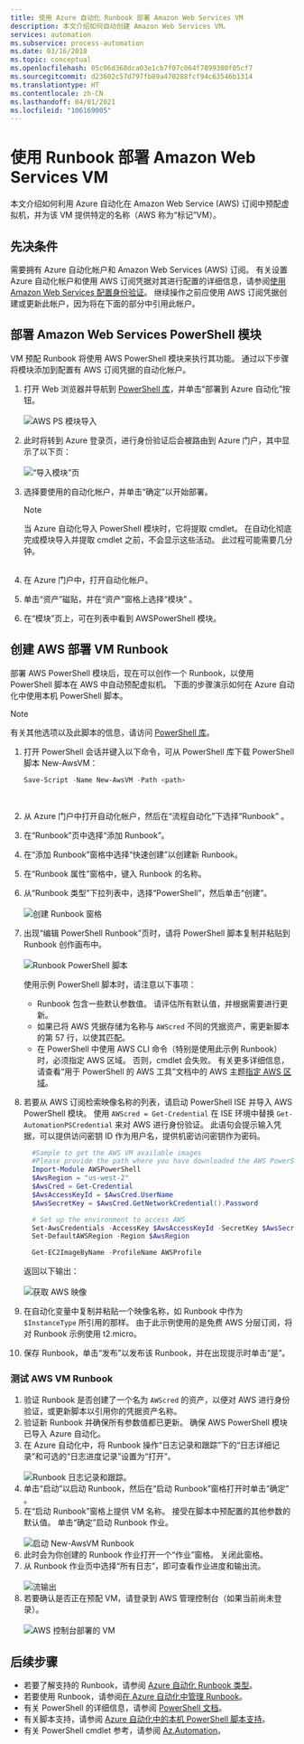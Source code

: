 ```yaml
---
title: 使用 Azure 自动化 Runbook 部署 Amazon Web Services VM
description: 本文介绍如何自动创建 Amazon Web Services VM。
services: automation
ms.subservice: process-automation
ms.date: 03/16/2018
ms.topic: conceptual
ms.openlocfilehash: 05c06d368dca03e1cb7f07c064f7899300f05cf7
ms.sourcegitcommit: d23602c57d797fb89a470288fcf94c63546b1314
ms.translationtype: HT
ms.contentlocale: zh-CN
ms.lasthandoff: 04/01/2021
ms.locfileid: "106169005"
---
```

# <a name="deploy-an-amazon-web-services-vm-with-a-runbook"></a>使用 Runbook 部署 Amazon Web Services VM

本文介绍如何利用 Azure 自动化在 Amazon Web Service (AWS) 订阅中预配虚拟机，并为该 VM 提供特定的名称（AWS 称为“标记”VM）。

## <a name="prerequisites"></a>先决条件

需要拥有 Azure 自动化帐户和 Amazon Web Services (AWS) 订阅。 有关设置 Azure 自动化帐户和使用 AWS 订阅凭据对其进行配置的详细信息，请参阅[使用 Amazon Web Services 配置身份验证](automation-config-aws-account.md)。 继续操作之前应使用 AWS 订阅凭据创建或更新此帐户，因为将在下面的部分中引用此帐户。

## <a name="deploy-amazon-web-services-powershell-module"></a>部署 Amazon Web Services PowerShell 模块

VM 预配 Runbook 将使用 AWS PowerShell 模块来执行其功能。 通过以下步骤将模块添加到配置有 AWS 订阅凭据的自动化帐户。  

1. 打开 Web 浏览器并导航到 [PowerShell 库](https://www.powershellgallery.com/packages/AWSPowerShell/)，并单击“部署到 Azure 自动化”按钮。<br><br> ![AWS PS 模块导入](./media/automation-scenario-aws-deployment/powershell-gallery-download-awsmodule.png)
2. 此时将转到 Azure 登录页，进行身份验证后会被路由到 Azure 门户，其中显示了以下页：<br><br> ![“导入模块”页](./media/automation-scenario-aws-deployment/deploy-aws-powershell-module-parameters.png)
3. 选择要使用的自动化帐户，并单击“确定”以开始部署。

   > [!NOTE]
   > 当 Azure 自动化导入 PowerShell 模块时，它将提取 cmdlet。 在自动化彻底完成模块导入并提取 cmdlet 之前，不会显示这些活动。 此过程可能需要几分钟。  
   > <br>

1. 在 Azure 门户中，打开自动化帐户。
2. 单击“资产”磁贴，并在“资产”窗格上选择“模块” 。
3. 在“模块”页上，可在列表中看到 AWSPowerShell 模块。

## <a name="create-aws-deploy-vm-runbook"></a>创建 AWS 部署 VM Runbook

部署 AWS PowerShell 模块后，现在可以创作一个 Runbook，以使用 PowerShell 脚本在 AWS 中自动预配虚拟机。 下面的步骤演示如何在 Azure 自动化中使用本机 PowerShell 脚本。  

> [!NOTE]
> 有关其他选项以及此脚本的信息，请访问 [PowerShell 库](https://www.powershellgallery.com/packages/New-AwsVM/)。
> 

1. 打开 PowerShell 会话并键入以下命令，可从 PowerShell 库下载 PowerShell 脚本 New-AwsVM：<br>
   ```powershell
   Save-Script -Name New-AwsVM -Path <path>
   ```
   <br>
2. 从 Azure 门户中打开自动化帐户，然后在“流程自动化”下选择“Runbook” 。  
3. 在“Runbook”页中选择“添加 Runbook”。
4. 在“添加 Runbook”窗格中选择“快速创建”以创建新 Runbook。
5. 在“Runbook 属性”窗格中，键入 Runbook 的名称。
6. 从“Runbook 类型”下拉列表中，选择“PowerShell”，然后单击“创建”。<br><br> ![创建 Runbook 窗格](./media/automation-scenario-aws-deployment/runbook-quickcreate-properties.png)
7. 出现“编辑 PowerShell Runbook”页时，请将 PowerShell 脚本复制并粘贴到 Runbook 创作画布中。<br><br> ![Runbook PowerShell 脚本](./media/automation-scenario-aws-deployment/runbook-powershell-script.png)<br>
   
    使用示例 PowerShell 脚本时，请注意以下事项：

    * Runbook 包含一些默认参数值。 请评估所有默认值，并根据需要进行更新。
    * 如果已将 AWS 凭据存储为名称与 `AWScred` 不同的凭据资产，需更新脚本的第 57 行，以使其匹配。  
    * 在 PowerShell 中使用 AWS CLI 命令（特别是使用此示例 Runbook）时，必须指定 AWS 区域。 否则，cmdlet 会失败。 有关更多详细信息，请查看“用于 PowerShell 的 AWS 工具”文档中的 AWS 主题[指定 AWS 区域](https://docs.aws.amazon.com/powershell/latest/userguide/pstools-installing-specifying-region.html)。  

8. 若要从 AWS 订阅检索映像名称的列表，请启动 PowerShell ISE 并导入 AWS PowerShell 模块。 使用 `AWScred = Get-Credential` 在 ISE 环境中替换 `Get-AutomationPSCredential` 来对 AWS 进行身份验证。 此语句会提示输入凭据，可以提供访问密钥 ID 作为用户名，提供机密访问密钥作为密码。 

      ```powershell
        #Sample to get the AWS VM available images
        #Please provide the path where you have downloaded the AWS PowerShell module
        Import-Module AWSPowerShell
        $AwsRegion = "us-west-2"
        $AwsCred = Get-Credential
        $AwsAccessKeyId = $AwsCred.UserName
        $AwsSecretKey = $AwsCred.GetNetworkCredential().Password
   
        # Set up the environment to access AWS
        Set-AwsCredentials -AccessKey $AwsAccessKeyId -SecretKey $AwsSecretKey -StoreAs AWSProfile
        Set-DefaultAWSRegion -Region $AwsRegion
   
        Get-EC2ImageByName -ProfileName AWSProfile
      ```
        
    返回以下输出：<br><br>
   ![获取 AWS 映像](./media/automation-scenario-aws-deployment/powershell-ise-output.png)<br>  
9. 在自动化变量中复制并粘贴一个映像名称，如 Runbook 中作为 `$InstanceType` 所引用的那样。 由于此示例使用的是免费 AWS 分层订阅，将对 Runbook 示例使用 t2.micro。  
10. 保存 Runbook，单击“发布”以发布该 Runbook，并在出现提示时单击“是”。

### <a name="test-the-aws-vm-runbook"></a>测试 AWS VM Runbook

1. 验证 Runbook 是否创建了一个名为 `AWScred` 的资产，以便对 AWS 进行身份验证，或更新脚本以引用你的凭据资产名称。    
2. 验证新 Runbook 并确保所有参数值都已更新。
确保 AWS PowerShell 模块已导入 Azure 自动化。  
3. 在 Azure 自动化中，将 Runbook 操作“日志记录和跟踪”下的“日志详细记录”和可选的“日志进度记录”设置为“打开”。<br><br> ![Runbook 日志记录和跟踪](./media/automation-scenario-aws-deployment/runbook-settings-logging-and-tracing.png)。  
4. 单击“启动”以启动 Runbook，然后在“启动 Runbook”窗格打开时单击“确定” 。
5. 在“启动 Runbook”窗格上提供 VM 名称。 接受在脚本中预配置的其他参数的默认值。 单击“确定”启动 Runbook 作业。<br><br> ![启动 New-AwsVM Runbook](./media/automation-scenario-aws-deployment/runbook-start-job-parameters.png)
6. 此时会为你创建的 Runbook 作业打开一个“作业”窗格。 关闭此窗格。
7. 从 Runbook 作业页中选择“所有日志”，即可查看作业进度和输出流。<br><br> ![流输出](./media/automation-scenario-aws-deployment/runbook-job-streams-output.png)
8. 若要确认是否正在预配 VM，请登录到 AWS 管理控制台（如果当前尚未登录）。<br><br> ![AWS 控制台部署的 VM](./media/automation-scenario-aws-deployment/aws-instances-status.png)

## <a name="next-steps"></a>后续步骤
 
* 若要了解支持的 Runbook，请参阅 [Azure 自动化 Runbook 类型](automation-runbook-types.md)。
* 若要使用 Runbook，请参阅[在 Azure 自动化中管理 Runbook](manage-runbooks.md)。
* 有关 PowerShell 的详细信息，请参阅 [PowerShell 文档](/powershell/scripting/overview)。
* 有关脚本支持，请参阅 [Azure 自动化中的本机 PowerShell 脚本支持](https://azure.microsoft.com/blog/announcing-powershell-script-support-azure-automation-2/)。
* 有关 PowerShell cmdlet 参考，请参阅 [Az.Automation](/powershell/module/az.automation)。
